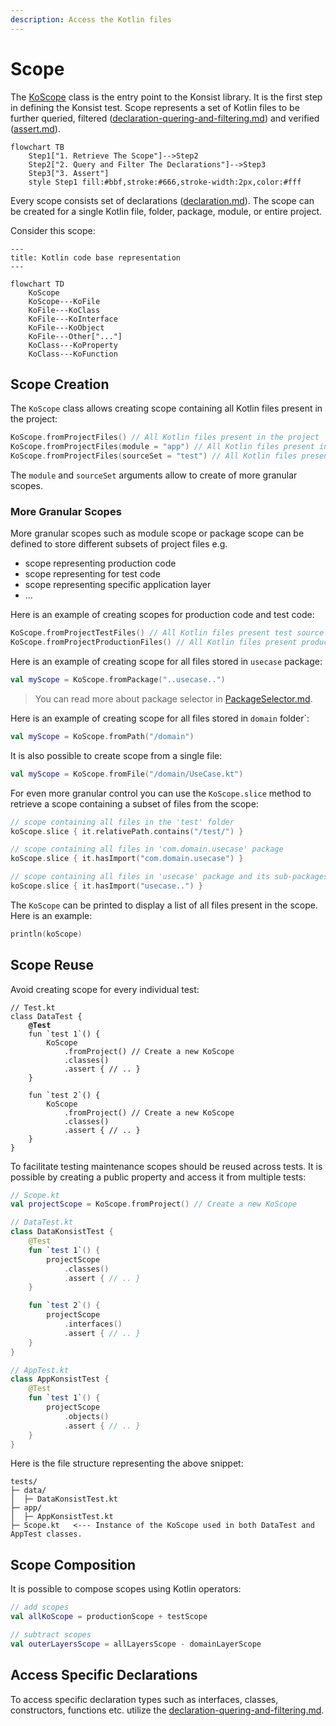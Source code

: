 ```yaml
---
description: Access the Kotlin files
---
```


# Scope

The [KoScope](https://github.com/LemonAppDev/konsist/blob/main/src/main/kotlin/com/lemon/konsist/core/declaration/KoScope.kt) class is the entry point to the Konsist library. It is the first step in defining the Konsist test. Scope represents a set of Kotlin files to be further queried, filtered ([declaration-quering-and-filtering.md](declaration-quering-and-filtering.md "mention")) and verified ([assert.md](assert.md "mention")).

```mermaid
flowchart TB
    Step1["1. Retrieve The Scope"]-->Step2
    Step2["2. Query and Filter The Declarations"]-->Step3
    Step3["3. Assert"]
    style Step1 fill:#bbf,stroke:#666,stroke-width:2px,color:#fff
```

Every scope consists set of declarations ([declaration.md](declaration.md "mention")). The scope can be created for a single Kotlin file, folder, package, module, or entire project.

Consider this scope:

```mermaid
---
title: Kotlin code base representation
---

flowchart TD
    KoScope
    KoScope---KoFile
    KoFile---KoClass
    KoFile---KoInterface
    KoFile---KoObject
    KoFile---Other["..."]
    KoClass---KoProperty
    KoClass---KoFunction
```

## Scope Creation

The `KoScope` class allows creating scope containing all Kotlin files present in the project:

```kotlin
KoScope.fromProjectFiles() // All Kotlin files present in the project
KoScope.fromProjectFiles(module = "app") // All Kotlin files present in the "app" module
KoScope.fromProjectFiles(sourceSet = "test") // All Kotlin files present in the "test" source sets
```

The `module` and `sourceSet` arguments allow to create of more granular scopes.

### More Granular Scopes

More granular scopes such as module scope or package scope can be defined to store different subsets of project files e.g.

* scope representing production code
* scope representing for test code
* scope representing specific application layer
* ...

Here is an example of creating scopes for production code and test code:

```kotlin
KoScope.fromProjectTestFiles() // All Kotlin files present test source sets
KoScope.fromProjectProductionFiles() // All Kotlin files present production source sets
```

Here is an example of creating scope for all files stored in `usecase` package:

```kotlin
val myScope = KoScope.fromPackage("..usecase..")
```

> You can read more about package selector in [PackageSelector.md](packageselector.md).

Here is an example of creating scope for all files stored in `domain` folder\`:

```kotlin
val myScope = KoScope.fromPath("/domain")
```

It is also possible to create scope from a single file:

```kotlin
val myScope = KoScope.fromFile("/domain/UseCase.kt")
```

For even more granular control you can use the `KoScope.slice` method to retrieve a scope containing a subset of files from the scope:

```kotlin
// scope containing all files in the 'test' folder
koScope.slice { it.relativePath.contains("/test/") }

// scope containing all files in 'com.domain.usecase' package
koScope.slice { it.hasImport("com.domain.usecase") }

// scope containing all files in 'usecase' package and its sub-packages
koScope.slice { it.hasImport("usecase..") }
```

The `KoScope` can be printed to display a list of all files present in the scope. Here is an example:

```kotlin
println(koScope)
```

## Scope Reuse

Avoid creating scope for every individual test:

<pre class="language-kotlin"><code class="lang-kotlin">// Test.kt
class DataTest {
<strong>    @Test
</strong>    fun `test 1`() {
        KoScope
            .fromProject() // Create a new KoScope
            .classes()
            .assert { // .. } 
    }

    fun `test 2`() {
        KoScope
            .fromProject() // Create a new KoScope
            .classes()
            .assert { // .. } 
    }
}
</code></pre>

To facilitate testing maintenance scopes should be reused across tests. It is possible by creating a public property and access it from multiple tests:

```kotlin
// Scope.kt
val projectScope = KoScope.fromProject() // Create a new KoScope

// DataTest.kt
class DataKonsistTest {    
    @Test
    fun `test 1`() {
        projectScope
            .classes()
            .assert { // .. } 
    }

    fun `test 2`() {
        projectScope
            .interfaces()
            .assert { // .. } 
    }
}

// AppTest.kt
class AppKonsistTest {    
    @Test
    fun `test 1`() {
        projectScope
            .objects()
            .assert { // .. } 
    }
}
```

Here is the file structure representing the above snippet:

```
tests/
├─ data/
│  ├─ DataKonsistTest.kt
├─ app/
│  ├─ AppKonsistTest.kt
├─ Scope.kt   <--- Instance of the KoScope used in both DataTest and AppTest classes.
```

## Scope Composition

It is possible to compose scopes using Kotlin operators:

```kotlin
// add scopes
val allKoScope = productionScope + testScope

// subtract scopes
val outerLayersScope = allLayersScope - domainLayerScope
```

## Access Specific Declarations

To access specific declaration types such as interfaces, classes, constructors, functions etc. utilize the [declaration-quering-and-filtering.md](declaration-quering-and-filtering.md "mention").
